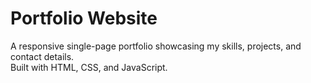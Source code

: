 # Portfolio Website  
A responsive single-page portfolio showcasing my skills, projects, and contact details.  
Built with HTML, CSS, and JavaScript.  
